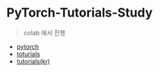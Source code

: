 # PyTorch-Tutorials-Study
> colab 에서 진행

- [pytorch](https://pytorch.org)
- [toturials](https://pytorch.org/tutorials/)
- [tutorials(kr)](https://tutorials.pytorch.kr/)
